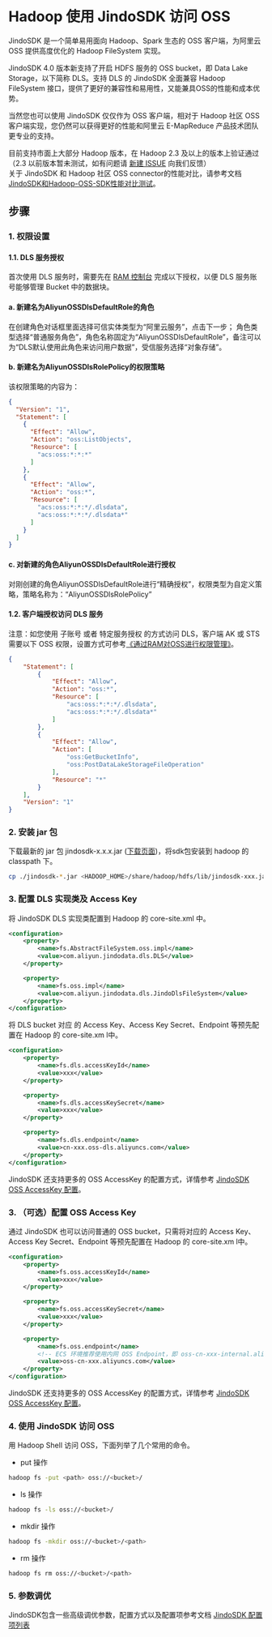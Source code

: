 # Hadoop 使用 JindoSDK 访问 OSS

JindoSDK 是一个简单易用面向 Hadoop、Spark 生态的 OSS 客户端，为阿里云 OSS 提供高度优化的 Hadoop FileSystem 实现。

JindoSDK 4.0 版本新支持了开启 HDFS 服务的 OSS bucket，即 Data Lake Storage，以下简称 DLS。支持 DLS 的 JindoSDK 全面兼容 Hadoop FileSystem 接口，提供了更好的兼容性和易用性，又能兼具OSS的性能和成本优势。

当然您也可以使用 JindoSDK 仅仅作为 OSS 客户端，相对于 Hadoop 社区 OSS 客户端实现，您仍然可以获得更好的性能和阿里云 E-MapReduce 产品技术团队更专业的支持。

目前支持市面上大部分 Hadoop 版本，在 Hadoop 2.3 及以上的版本上验证通过（2.3 以前版本暂未测试，如有问题请 [新建 ISSUE](https://github.com/aliyun/alibabacloud-jindo-sdk/issues/new) 向我们反馈）<br />关于 JindoSDK 和 Hadoop 社区 OSS connector的性能对比，请参考文档 [JindoSDK和Hadoop-OSS-SDK性能对比测试](jindosdk_vs_hadoop_sdk.md)。<br />

## 步骤

### 1. 权限设置

#### 1.1. DLS 服务授权

首次使用 DLS 服务时，需要先在 [RAM 控制台](https://ram.console.aliyun.com/overview) 完成以下授权，以便 DLS 服务账号能够管理 Bucket 中的数据块。 

#### a. 新建名为AliyunOSSDlsDefaultRole的角色

在创建角色对话框里面选择可信实体类型为“阿里云服务”，点击下一步；
角色类型选择“普通服务角色”，角色名称固定为“AliyunOSSDlsDefaultRole”，备注可以为“DLS默认使用此角色来访问用户数据”，受信服务选择“对象存储”。

#### b. 新建名为AliyunOSSDlsRolePolicy的权限策略

该权限策略的内容为：
```json
{
  "Version": "1",
  "Statement": [
    {
      "Effect": "Allow",
      "Action": "oss:ListObjects",
      "Resource": [
        "acs:oss:*:*:*"
      ]
    },
    {
      "Effect": "Allow",
      "Action": "oss:*",
      "Resource": [
        "acs:oss:*:*:*/.dlsdata",
        "acs:oss:*:*:*/.dlsdata*"
      ]
    }
  ]
}

```

#### c. 对新建的角色AliyunOSSDlsDefaultRole进行授权

对刚创建的角色AliyunOSSDlsDefaultRole进行“精确授权”，权限类型为自定义策略，策略名称为：“AliyunOSSDlsRolePolicy”

#### 1.2. 客户端授权访问 DLS 服务

注意：如您使用 子账号 或者 特定服务授权 的方式访问 DLS，客户端 AK 或 STS 需要以下 OSS 权限，设置方式可参考[《通过RAM对OSS进行权限管理》](https://help.aliyun.com/document_detail/58905.html)。

```json
{
    "Statement": [
        {
            "Effect": "Allow",
            "Action": "oss:*",
            "Resource": [
                "acs:oss:*:*:*/.dlsdata",
                "acs:oss:*:*:*/.dlsdata*"
            ]
        },
        {
            "Effect": "Allow",
            "Action": [
                "oss:GetBucketInfo",
                "oss:PostDataLakeStorageFileOperation"
            ],
            "Resource": "*"
        }
    ],
    "Version": "1"
}
```


### 2. 安装 jar 包
下载最新的 jar 包 jindosdk-x.x.x.jar ([下载页面](jindosdk_download.md))，将sdk包安装到 hadoop 的 classpath 下。
```bash
cp ./jindosdk-*.jar <HADOOP_HOME>/share/hadoop/hdfs/lib/jindosdk-xxx.jar
```

### 3. 配置 DLS 实现类及 Access Key

将 JindoSDK DLS 实现类配置到 Hadoop 的 core-site.xml 中。

```xml
<configuration>
    <property>
        <name>fs.AbstractFileSystem.oss.impl</name>
        <value>com.aliyun.jindodata.dls.DLS</value>
    </property>

    <property>
        <name>fs.oss.impl</name>
        <value>com.aliyun.jindodata.dls.JindoDlsFileSystem</value>
    </property>
</configuration>
```
将 DLS bucket 对应 的 Access Key、Access Key Secret、Endpoint 等预先配置在 Hadoop 的 core-site.xm l中。
```xml
<configuration>
    <property>
        <name>fs.dls.accessKeyId</name>
        <value>xxx</value>
    </property>

    <property>
        <name>fs.dls.accessKeySecret</name>
        <value>xxx</value>
    </property>

    <property>
        <name>fs.dls.endpoint</name>
        <value>cn-xxx.oss-dls.aliyuncs.com</value>
    </property>
</configuration>
```
JindoSDK 还支持更多的 OSS AccessKey 的配置方式，详情参考 [JindoSDK OSS AccessKey 配置](jindosdk_credential_provider.md)。<br />

### 3. （可选）配置 OSS Access Key

通过 JindoSDK 也可以访问普通的 OSS bucket，只需将对应的 Access Key、Access Key Secret、Endpoint 等预先配置在 Hadoop 的 core-site.xm l中。

```xml
<configuration>
    <property>
        <name>fs.oss.accessKeyId</name>
        <value>xxx</value>
    </property>

    <property>
        <name>fs.oss.accessKeySecret</name>
        <value>xxx</value>
    </property>

    <property>
        <name>fs.oss.endpoint</name>
      	<!-- ECS 环境推荐使用内网 OSS Endpoint，即 oss-cn-xxx-internal.aliyuncs.com -->
        <value>oss-cn-xxx.aliyuncs.com</value>
    </property>
</configuration>
```

JindoSDK 还支持更多的 OSS AccessKey 的配置方式，详情参考 [JindoSDK OSS AccessKey 配置](jindosdk_credential_provider.md)。<br />

### 4. 使用 JindoSDK 访问 OSS
用 Hadoop Shell 访问 OSS，下面列举了几个常用的命令。

* put 操作
```bash
hadoop fs -put <path> oss://<bucket>/
```

* ls 操作
```bash
hadoop fs -ls oss://<bucket>/
```

* mkdir 操作
```bash
hadoop fs -mkdir oss://<bucket>/<path>
```

* rm 操作
```bash
hadoop fs rm oss://<bucket>/<path>
```

### 5. 参数调优
JindoSDK包含一些高级调优参数，配置方式以及配置项参考文档  [JindoSDK 配置项列表](jindosdk_configuration_list.md) 
